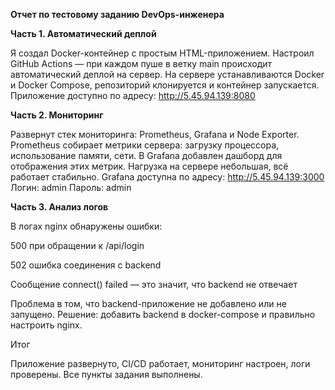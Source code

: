 **Отчет по тестовому заданию DevOps-инженера**

**Часть 1. Автоматический деплой**

Я создал Docker-контейнер с простым HTML-приложением.
Настроил GitHub Actions — при каждом пуше в ветку main происходит автоматический деплой на сервер.
На сервере устанавливаются Docker и Docker Compose, репозиторий клонируется и контейнер запускается.
Приложение доступно по адресу: http://5.45.94.139:8080

**Часть 2. Мониторинг**

Развернут стек мониторинга: Prometheus, Grafana и Node Exporter.
Prometheus собирает метрики сервера: загрузку процессора, использование памяти, сети.
В Grafana добавлен дашборд для отображения этих метрик.
Нагрузка на сервере небольшая, всё работает стабильно.
Grafana доступна по адресу: http://5.45.94.139:3000
Логин: admin
Пароль: admin

**Часть 3. Анализ логов**

В логах nginx обнаружены ошибки:

500 при обращении к /api/login

502 ошибка соединения с backend

Сообщение connect() failed — это значит, что backend не отвечает

Проблема в том, что backend-приложение не добавлено или не запущено.
Решение: добавить backend в docker-compose и правильно настроить nginx.

Итог

Приложение развернуто, CI/CD работает, мониторинг настроен, логи проверены.
Все пункты задания выполнены.
